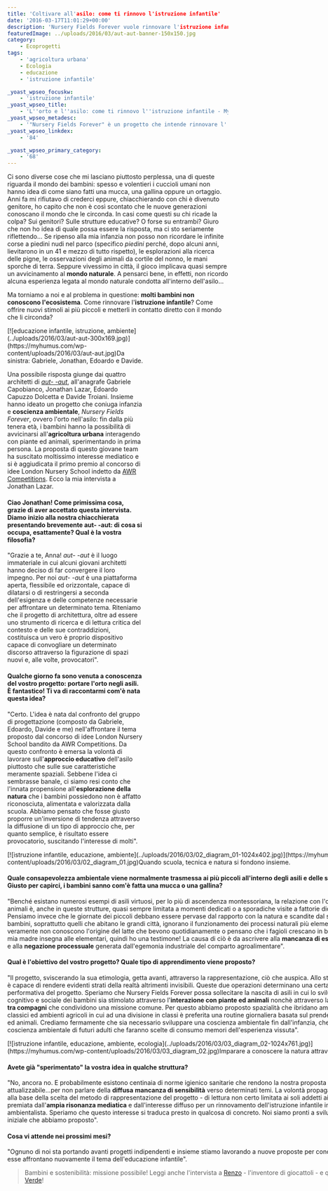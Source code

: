 ```yaml
---
title: 'Coltivare all'asilo: come ti rinnovo l'istruzione infantile'
date: '2016-03-17T11:01:29+00:00'
description: 'Nursery Fields Forever vuole rinnovare l'istruzione infantile stimolando lo sviluppo di una coscienza ecologica. Coltivare all'asilo è solo un esempio'
featuredImage: ../uploads/2016/03/aut-aut-banner-150x150.jpg
category:
    - Ecoprogetti
tags:
    - 'agricoltura urbana'
    - Ecologia
    - educazione
    - 'istruzione infantile'

_yoast_wpseo_focuskw:
    - 'istruzione infantile'
_yoast_wpseo_title:
    - 'L''orto e l''asilo: come ti rinnovo l''istruzione infantile - MyHumus'
_yoast_wpseo_metadesc:
    - '"Nursery Fields Forever" è un progetto che intende rinnovare l''istruzione infantile stimolando lo sviluppo di una coscienza ecologica.'
_yoast_wpseo_linkdex:
    - '84'

_yoast_wpseo_primary_category:
    - '68'
---
```



Ci sono diverse cose che mi lasciano piuttosto perplessa, una di queste riguarda il mondo dei bambini: spesso e volentieri i cuccioli umani non hanno idea di come siano fatti una mucca, una gallina oppure un ortaggio.
Anni fa mi rifiutavo di crederci eppure, chiacchierando con chi è divenuto genitore, ho capito che non è così scontato che le nuove generazioni conoscano il mondo che le circonda.
In casi come questi su chi ricade la colpa? Sui genitori? Sulle strutture educative? O forse su entrambi?
Giuro che non ho idea di quale possa essere la risposta, ma ci sto seriamente riflettendo...
Se ripenso alla mia infanzia non posso non ricordare le infinite corse a piedini nudi nel parco (specifico *piedini* perché, dopo alcuni anni, lievitarono in un 41 e mezzo di tutto rispetto), le esplorazioni alla ricerca delle pigne, le osservazioni degli animali da cortile del nonno, le mani sporche di terra. Seppure vivessimo in città, il gioco implicava quasi sempre un avvicinamento al **mondo naturale**.
A pensarci bene, in effetti, non ricordo alcuna esperienza legata al mondo naturale condotta all'interno dell'asilo...

Ma torniamo a noi e al problema in questione: **molti bambini non conoscono l'ecosistema**.
Come rinnovare l'**istruzione infantile**? Come offrire nuovi stimoli ai più piccoli e metterli in contatto diretto con il mondo che li circonda?

<div class="wp-caption alignright" id="attachment_2726" style="width: 310px">[![educazione infantile, istruzione, ambiente](../uploads/2016/03/aut-aut-300x169.jpg)](https://myhumus.com/wp-content/uploads/2016/03/aut-aut.jpg)Da sinistra: Gabriele, Jonathan, Edoardo e Davide.

Una possibile risposta giunge dai quattro architetti di *[aut- -aut](http://www.aut--aut.it)*, all'anagrafe Gabriele Capobianco, Jonathan Lazar, Edoardo Capuzzo Dolcetta e Davide Troiani.
Insieme hanno ideato un progetto che coniuga infanzia e **coscienza ambientale**, *Nursery Fields Forever*, ovvero l'orto nell'asilo: fin dalla più tenera età, i bambini hanno la possibilità di avvicinarsi all'**agricoltura urbana** interagendo con piante ed animali, sperimentando in prima persona.
La proposta di questo giovane team ha suscitato moltissimo interesse mediatico e si è aggiudicata il primo premio al concorso di idee London Nursery School indetto da [AWR Competitions](http://www.awrcompetitions.com).
Ecco la mia intervista a Jonathan Lazar.

#### Ciao Jonathan! Come primissima cosa, grazie di aver accettato questa intervista. Diamo inizio alla nostra chiacchierata presentando brevemente aut- -aut: di cosa si occupa, esattamente? Qual è la vostra filosofia?

"Grazie a te, Anna!
*aut- -aut* è il luogo immateriale in cui alcuni giovani architetti hanno deciso di far convergere il loro impegno.
Per noi *aut- -aut* è una piattaforma aperta, flessibile ed orizzontale, capace di dilatarsi o di restringersi a seconda dell'esigenza e delle competenze necessarie per affrontare un determinato tema.
Riteniamo che il progetto di architettura, oltre ad essere uno strumento di ricerca e di lettura critica del contesto e delle sue contraddizioni, costituisca un vero è proprio dispositivo capace di convogliare un determinato discorso attraverso la figurazione di spazi nuovi e, alle volte, provocatori".

#### Qualche giorno fa sono venuta a conoscenza del vostro progetto: portare l'orto negli asili. È fantastico! Ti va di raccontarmi com'è nata questa idea?

"Certo. L'idea è nata dal confronto del gruppo di progettazione (composto da Gabriele, Edoardo, Davide e me) nell'affrontare il tema proposto dal concorso di idee London Nursery School bandito da AWR Competitions.
Da questo confronto è emersa la volontà di lavorare sull'**approccio educativo** dell'asilo piuttosto che sulle sue caratteristiche meramente spaziali.
Sebbene l'idea ci sembrasse banale, ci siamo resi conto che l'innata propensione all'**esplorazione della natura** che i bambini possiedono non è affatto riconosciuta, alimentata e valorizzata dalla scuola. Abbiamo pensato che fosse giusto proporre un'inversione di tendenza attraverso la diffusione di un tipo di approccio che, per quanto semplice, è risultato essere provocatorio, suscitando l'interesse di molti".

<div class="wp-caption aligncenter" id="attachment_2733" style="width: 848px">[![istruzione infantile, educazione, ambiente](../uploads/2016/03/02_diagram_01-1024x402.jpg)](https://myhumus.com/wp-content/uploads/2016/03/02_diagram_01.jpg)Quando scuola, tecnica e natura si fondono insieme.

#### Quale consapevolezza ambientale viene normalmente trasmessa ai più piccoli all'interno degli asili e delle scuole materne? Giusto per capirci, i bambini sanno com'è fatta una mucca o una gallina?

"Benché esistano numerosi esempi di asili virtuosi, per lo più di ascendenza montessoriana, la relazione con l'orto e con gli animali è, anche in queste strutture, quasi sempre limitata a momenti dedicati o a sporadiche visite a fattorie didattiche. Pensiamo invece che le giornate dei piccoli debbano essere pervase dal rapporto con la natura e scandite dal suo ritmo.
I bambini, soprattutto quelli che abitano le grandi città, ignorano il funzionamento dei processi naturali più elementari: alcuni veramente non conoscono l'origine del latte che bevono quotidianamente o pensano che i fagioli crescano in barattoli di latta... mia madre insegna alle elementari, quindi ho una testimone!
La causa di ciò è da ascrivere alla **mancanza di esperienza diretta** e alla **negazione processuale** generata dall'egemonia industriale del comparto agroalimentare".

#### Qual è l'obiettivo del vostro progetto? Quale tipo di apprendimento viene proposto?

"Il progetto, sviscerando la sua etimologia, getta avanti, attraverso la rappresentazione, ciò che auspica. Allo stesso tempo esso è capace di rendere evidenti strati della realtà altrimenti invisibili. Queste due operazioni determinano una certa autonomia performativa del progetto.
Speriamo che Nursery Fields Forever possa sollecitare la nascita di asili in cui lo sviluppo emozionale, cognitivo e sociale dei bambini sia stimolato attraverso l'**interazione con piante ed animali** nonchè attraverso la **collaborazione** **tra compagni** che condividono una missione comune.
Per questo abbiamo proposto spazialità che ibridano ambienti scolastici classici ed ambienti agricoli in cui ad una divisione in classi è preferita una routine giornaliera basata sul prendersi cura di piante ed animali.
Crediamo fermamente che sia necessario sviluppare una coscienza ambientale fin dall'infanzia, che sarà poi la coscienza ambientale di futuri adulti che faranno scelte di consumo memori dell'esperienza vissuta".

<div class="wp-caption aligncenter" id="attachment_2734" style="width: 848px">[![istruzione infantile, educazione, ambiente, ecologia](../uploads/2016/03/03_diagram_02-1024x761.jpg)](https://myhumus.com/wp-content/uploads/2016/03/03_diagram_02.jpg)Imparare a conoscere la natura attraverso la pratica.

#### Avete già "sperimentato" la vostra idea in qualche struttura?

"No, ancora no. E probabilmente esistono centinaia di norme igienico sanitarie che rendono la nostra proposta difficilmente attualizzabile...per non parlare della **diffusa** **mancanza di sensibilità** verso determinati temi.
La volontà propagandistica che è alla base della scelta del metodo di rappresentazione del progetto - di lettura non certo limitata ai soli addetti ai lavori - è stata premiata dall'**ampia risonanza mediatica** e dall'interesse diffuso per un rinnovamento dell'istruzione infantile in chiave ambientalista.
Speriamo che questo interesse si traduca presto in qualcosa di concreto. Noi siamo pronti a sviluppare l'idea iniziale che abbiamo proposto".

#### Cosa vi attende nei prossimi mesi?

"Ognuno di noi sta portando avanti progetti indipendenti e insieme stiamo lavorando a nuove proposte per concorsi. Alcune di esse affrontano nuovamente il tema dell'educazione infantile".

> Bambini e sostenibilità: missione possibile! Leggi anche l'intervista a [Renzo](https://myhumus.com/giocattoli/) - l'inventore di giocattoli - e quella ad [Armadio Verde](https://myhumus.com/armadio-verde-swapping/)!
